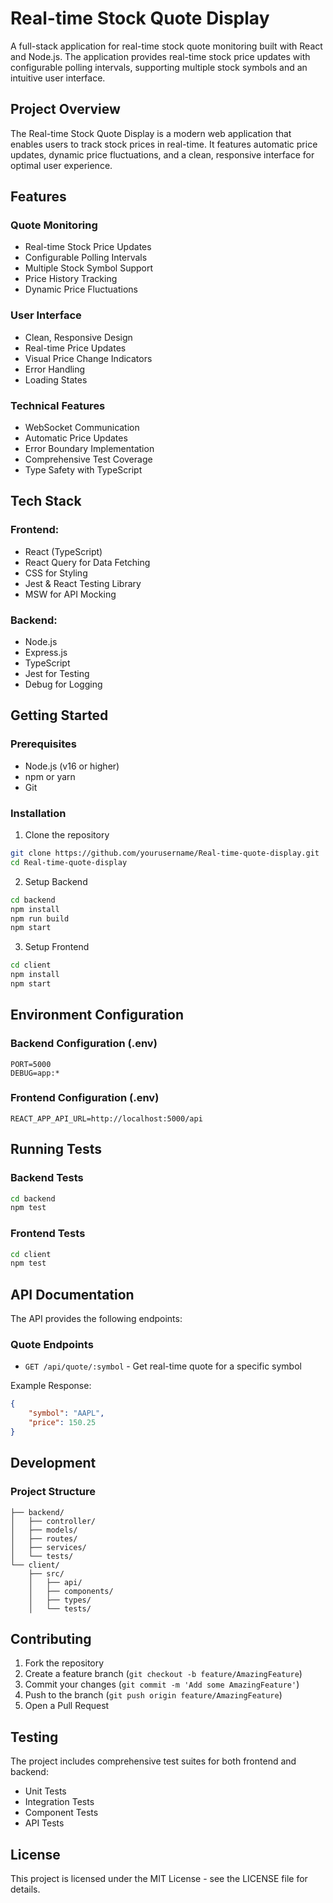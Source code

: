 # Real-time Stock Quote Display

A full-stack application for real-time stock quote monitoring built with React and Node.js. The application provides real-time stock price updates with configurable polling intervals, supporting multiple stock symbols and an intuitive user interface.

## Project Overview

The Real-time Stock Quote Display is a modern web application that enables users to track stock prices in real-time. It features automatic price updates, dynamic price fluctuations, and a clean, responsive interface for optimal user experience.

## Features

### Quote Monitoring
- Real-time Stock Price Updates
- Configurable Polling Intervals
- Multiple Stock Symbol Support
- Price History Tracking
- Dynamic Price Fluctuations

### User Interface
- Clean, Responsive Design
- Real-time Price Updates
- Visual Price Change Indicators
- Error Handling
- Loading States

### Technical Features
- WebSocket Communication
- Automatic Price Updates
- Error Boundary Implementation
- Comprehensive Test Coverage
- Type Safety with TypeScript

## Tech Stack

### Frontend:
- React (TypeScript)
- React Query for Data Fetching
- CSS for Styling
- Jest & React Testing Library
- MSW for API Mocking

### Backend:
- Node.js
- Express.js
- TypeScript
- Jest for Testing
- Debug for Logging

## Getting Started

### Prerequisites
- Node.js (v16 or higher)
- npm or yarn
- Git

### Installation

1. Clone the repository
```bash
git clone https://github.com/yourusername/Real-time-quote-display.git
cd Real-time-quote-display
```

2. Setup Backend
```bash
cd backend
npm install
npm run build
npm start
```

3. Setup Frontend
```bash
cd client
npm install
npm start
```

## Environment Configuration

### Backend Configuration (.env)
```
PORT=5000
DEBUG=app:*
```

### Frontend Configuration (.env)
```
REACT_APP_API_URL=http://localhost:5000/api
```

## Running Tests

### Backend Tests
```bash
cd backend
npm test
```

### Frontend Tests
```bash
cd client
npm test
```

## API Documentation

The API provides the following endpoints:

### Quote Endpoints

- `GET /api/quote/:symbol` - Get real-time quote for a specific symbol

Example Response:
```json
{
    "symbol": "AAPL",
    "price": 150.25
}
```

## Development

### Project Structure

```
├── backend/
│   ├── controller/
│   ├── models/
│   ├── routes/
│   ├── services/
│   └── tests/
└── client/
    ├── src/
    │   ├── api/
    │   ├── components/
    │   ├── types/
    │   └── tests/
```

## Contributing

1. Fork the repository
2. Create a feature branch (`git checkout -b feature/AmazingFeature`)
3. Commit your changes (`git commit -m 'Add some AmazingFeature'`)
4. Push to the branch (`git push origin feature/AmazingFeature`)
5. Open a Pull Request

## Testing

The project includes comprehensive test suites for both frontend and backend:

- Unit Tests
- Integration Tests
- Component Tests
- API Tests

## License

This project is licensed under the MIT License - see the LICENSE file for details.
